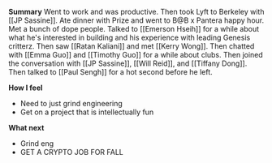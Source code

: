 **Summary**
Went to work and was productive. Then took Lyft to Berkeley with [[JP Sassine]]. Ate dinner with Prize and went to B@B x Pantera happy hour. Met a bunch of dope people. Talked to [[Emerson Hseih]] for a while about what he's interested in building and his experience with leading Genesis critterz. Then saw [[Ratan Kaliani]] and met [[Kerry Wong]]. Then chatted with [[Emma Guo]] and [[Timothy Guo]] for a while about clubs.  Then joined the conversation with [[JP Sassine]], [[Will Reid]], and [[Tiffany Dong]]. Then talked to [[Paul Sengh]] for a hot second before he left.

**How I feel**
- Need to just grind engineering
- Get on a project that is intellectually fun

**What next**
- Grind eng
- GET A CRYPTO JOB FOR FALL
